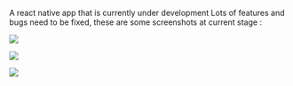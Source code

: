 A react native app that is currently under development
Lots of features and bugs need to be fixed, these are some screenshots at current stage : 



![](https://i.imgur.com/TjrmPwm.jpg)


![](https://i.imgur.com/vnC8lYo.jpg)


![](https://i.imgur.com/byIXtu3.jpg)
